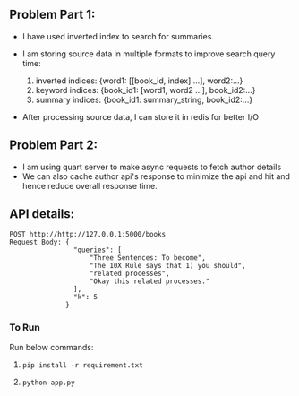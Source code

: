 ## Problem Part 1:
- I have used inverted index to search for summaries.
- I am storing source data in multiple formats to improve search query time:
   1. inverted indices: {word1: [[book_id, index] ...], word2:...}
   1. keyword indices: {book_id1: [word1, word2 ...], book_id2:...}
   1. summary indices: {book_id1: summary_string, book_id2:...}
   
- After processing source data, I can store it in redis for better I/O

## Problem Part 2:
- I am using quart server to make async requests to fetch author details
- We can also cache author api's response to minimize the api and hit and hence reduce overall response time.

## API details:

```
POST http://http://127.0.0.1:5000/books
Request Body: {
                "queries": [
                    "Three Sentences: To become",
                    "The 10X Rule says that 1) you should",
                    "related processes",
                    "Okay this related processes."
                ],
                "k": 5
              }
``` 


### To Run
Run below commands:

1. `pip install -r requirement.txt`

2. `python app.py`
